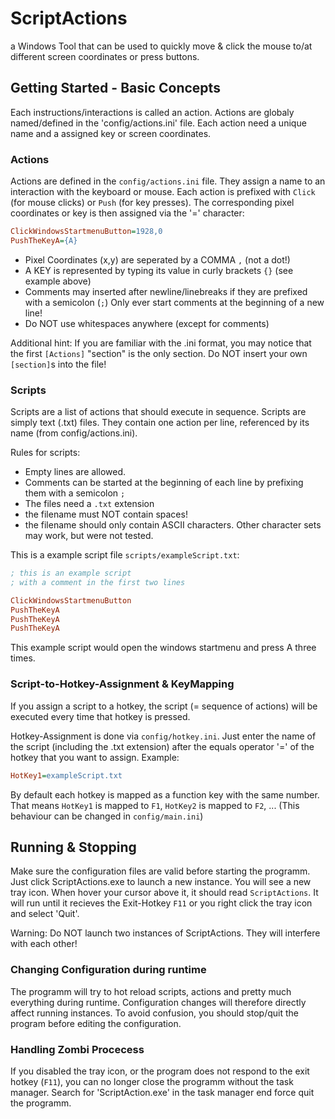 # ScriptActions
a Windows Tool that can be used to quickly move & click the mouse to/at different screen coordinates or press buttons.


## Getting Started - Basic Concepts
Each instructions/interactions is called an action. Actions are globaly named/defined in the 'config/actions.ini' file.
Each action need a unique name and a assigned key or screen coordinates.


### Actions
Actions are defined in the `config/actions.ini` file.
They assign a name to an interaction with the keyboard or mouse.
Each action is prefixed with `Click` (for mouse clicks) or `Push` (for key presses).
The corresponding pixel coordinates or key is then assigned via the '=' character:

```ini
ClickWindowsStartmenuButton=1928,0
PushTheKeyA={A}
```
* Pixel Coordinates (x,y) are seperated by a COMMA `,` (not a dot!)
* A KEY is represented by typing its value in curly brackets `{}` (see example above)
* Comments may inserted after newline/linebreaks if they are prefixed with a semicolon (`;`)
  Only ever start comments at the beginning of a new line! 
* Do NOT use whitespaces anywhere (except for comments)

Additional hint:
If you are familiar with the .ini format, you may notice that the first `[Actions]` "section"
is the only  section. Do NOT insert your own `[section]`s into the file! 


### Scripts
Scripts are a list of actions that should execute in sequence.
Scripts are simply  text (.txt) files. They contain one action per line, referenced by its name (from config/actions.ini).

Rules for scripts:
* Empty lines are allowed. 
* Comments can be started at the beginning of each line by prefixing them with a semicolon `;`
* The files need a `.txt` extension
* the filename must NOT contain spaces!
* the filename should only contain ASCII characters. 
  Other character sets may work, but were not tested.

This is a example script file `scripts/exampleScript.txt`:
```ini
; this is an example script
; with a comment in the first two lines

ClickWindowsStartmenuButton
PushTheKeyA
PushTheKeyA
PushTheKeyA
```
This example script would open the windows startmenu and press A three times.

### Script-to-Hotkey-Assignment & KeyMapping
If you assign a script to a hotkey, the script (= sequence of actions) will be 
executed every time that hotkey is pressed.

Hotkey-Assignment is done via `config/hotkey.ini`.
Just enter the name of the script (including the .txt extension) after the 
equals operator '=' of the hotkey that you want to assign.
Example:

```ini
HotKey1=exampleScript.txt
```
By default each hotkey is mapped as a function key with the same number.
That means `HotKey1` is mapped to `F1`, `HotKey2` is mapped to `F2`, ...
(This behaviour can be changed in `config/main.ini`)

## Running & Stopping
Make sure the configuration files are valid before starting the programm.
Just click ScriptActions.exe to launch a new instance.
You will see a new tray icon. When hover your cursor above it, it should read `ScriptActions`.
It will run until it recieves the Exit-Hotkey `F11` or you right click the tray icon and select 'Quit'.

Warning: Do NOT launch two instances of ScriptActions. They will interfere with each other!

### Changing Configuration during runtime
The programm will try to hot reload scripts, actions and pretty much everything during runtime.
Configuration changes will therefore directly affect running instances.
To avoid confusion, you should stop/quit the program before editing the configuration.

### Handling Zombi Procecess
If you disabled the tray icon, or the program does not respond to the exit hotkey (`F11`), you can no longer close the programm without the task manager.
Search for 'ScriptAction.exe' in the task manager end force quit the programm.



